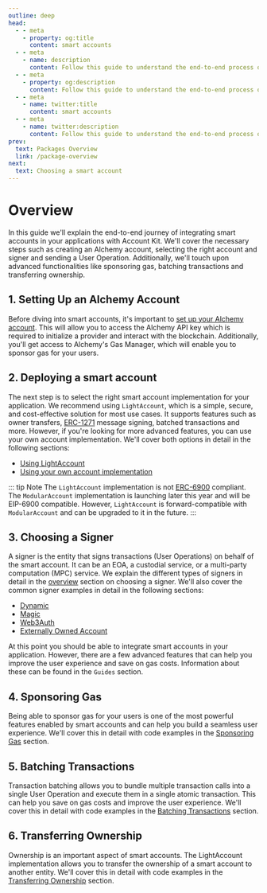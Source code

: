 ```yaml
---
outline: deep
head:
  - - meta
    - property: og:title
      content: smart accounts
  - - meta
    - name: description
      content: Follow this guide to understand the end-to-end process of integrating smart accounts in your applications with Account Kit.
  - - meta
    - property: og:description
      content: Follow this guide to understand the end-to-end process of integrating smart accounts in your applications with Account Kit.
  - - meta
    - name: twitter:title
      content: smart accounts
  - - meta
    - name: twitter:description
      content: Follow this guide to understand the end-to-end process of integrating smart accounts in your applications with Account Kit.
prev:
  text: Packages Overview
  link: /package-overview
next:
  text: Choosing a smart account
---
```


# Overview

In this guide we'll explain the end-to-end journey of integrating smart accounts in your applications with Account Kit. We'll cover the necessary steps such as creating an Alchemy account, selecting the right account and signer and sending a User Operation. Additionally, we'll touch upon advanced functionalities like sponsoring gas, batching transactions and transferring ownership.

## 1. Setting Up an Alchemy Account

Before diving into smart accounts, it's important to [set up your Alchemy account](https://auth.alchemy.com/signup). This will allow you to access the Alchemy API key which is required to initialize a provider and interact with the blockchain. Additionally, you'll get access to Alchemy's Gas Manager, which will enable you to sponsor gas for your users.

## 2. Deploying a smart account

The next step is to select the right smart account implementation for your application. We recommend using `LightAccount`, which is a simple, secure, and cost-effective solution for most use cases. It supports features such as owner transfers, [ERC-1271](https://eips.ethereum.org/EIPS/eip-1271) message signing, batched transactions and more. However, if you're looking for more advanced features, you can use your own account implementation. We'll cover both options in detail in the following sections:

- [Using LightAccount](accounts/light-account)
- [Using your own account implementation](accounts/using-your-own)

::: tip Note
The `LightAccount` implementation is not [ERC-6900](/smart-accounts/accounts/modular-account) compliant. The `ModularAccount` implementation is launching later this year and will be EIP-6900 compatible. However, `LightAccount` is forward-compatible with `ModularAccount` and can be upgraded to it in the future.
:::

## 3. Choosing a Signer

A signer is the entity that signs transactions (User Operations) on behalf of the smart account. It can be an EOA, a custodial service, or a multi-party computation (MPC) service. We explain the different types of signers in detail in the [overview](signers/choosing-a-signer) section on choosing a signer. We'll also cover the common signer examples in detail in the following sections:

- [Dynamic](signers/dynamic)
- [Magic](signers/magic)
- [Web3Auth](signers/web3auth)
- [Externally Owned Account](signers/eoa)

At this point you should be able to integrate smart accounts in your application. However, there are a few advanced features that can help you improve the user experience and save on gas costs. Information about these can be found in the `Guides` section.

## 4. Sponsoring Gas

Being able to sponsor gas for your users is one of the most powerful features enabled by smart accounts and can help you build a seamless user experience. We'll cover this in detail with code examples in the [Sponsoring Gas](/guides/sponsoring-gas/sponsoring-gas) section.

## 5. Batching Transactions

Transaction batching allows you to bundle multiple transaction calls into a single User Operation and execute them in a single atomic transaction. This can help you save on gas costs and improve the user experience. We'll cover this in detail with code examples in the [Batching Transactions](/guides/batching-transactions) section.

## 6. Transferring Ownership

Ownership is an important aspect of smart accounts. The LightAccount implementation allows you to transfer the ownership of a smart account to another entity. We'll cover this in detail with code examples in the [Transferring Ownership](/guides/transferring-ownership) section.
